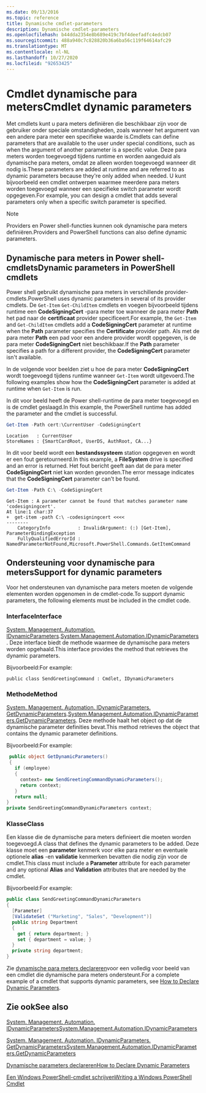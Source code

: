 ```yaml
---
ms.date: 09/13/2016
ms.topic: reference
title: Dynamische cmdlet-parameters
description: Dynamische cmdlet-parameters
ms.openlocfilehash: b44dda2354e8b689e419c7bf4deefadfc4edcb07
ms.sourcegitcommit: 488a940c7c828820b36a6ba56c119f64614afc29
ms.translationtype: MT
ms.contentlocale: nl-NL
ms.lasthandoff: 10/27/2020
ms.locfileid: "92653425"
---
```

# <a name="cmdlet-dynamic-parameters"></a><span data-ttu-id="6907a-103">Cmdlet dynamische para meters</span><span class="sxs-lookup"><span data-stu-id="6907a-103">Cmdlet dynamic parameters</span></span>

<span data-ttu-id="6907a-104">Met cmdlets kunt u para meters definiëren die beschikbaar zijn voor de gebruiker onder speciale omstandigheden, zoals wanneer het argument van een andere para meter een specifieke waarde is.</span><span class="sxs-lookup"><span data-stu-id="6907a-104">Cmdlets can define parameters that are available to the user under special conditions, such as when the argument of another parameter is a specific value.</span></span> <span data-ttu-id="6907a-105">Deze para meters worden toegevoegd tijdens runtime en worden aangeduid als dynamische para meters, omdat ze alleen worden toegevoegd wanneer dit nodig is.</span><span class="sxs-lookup"><span data-stu-id="6907a-105">These parameters are added at runtime and are referred to as dynamic parameters because they're only added when needed.</span></span> <span data-ttu-id="6907a-106">U kunt bijvoorbeeld een cmdlet ontwerpen waarmee meerdere para meters worden toegevoegd wanneer een specifieke switch parameter wordt opgegeven.</span><span class="sxs-lookup"><span data-stu-id="6907a-106">For example, you can design a cmdlet that adds several parameters only when a specific switch parameter is specified.</span></span>

> [!NOTE]
> <span data-ttu-id="6907a-107">Providers en Power shell-functies kunnen ook dynamische para meters definiëren.</span><span class="sxs-lookup"><span data-stu-id="6907a-107">Providers and PowerShell functions can also define dynamic parameters.</span></span>

## <a name="dynamic-parameters-in-powershell-cmdlets"></a><span data-ttu-id="6907a-108">Dynamische para meters in Power shell-cmdlets</span><span class="sxs-lookup"><span data-stu-id="6907a-108">Dynamic parameters in PowerShell cmdlets</span></span>

<span data-ttu-id="6907a-109">Power shell gebruikt dynamische para meters in verschillende provider-cmdlets.</span><span class="sxs-lookup"><span data-stu-id="6907a-109">PowerShell uses dynamic parameters in several of its provider cmdlets.</span></span> <span data-ttu-id="6907a-110">De `Get-Item` `Get-ChildItem` cmdlets en voegen bijvoorbeeld tijdens runtime een **CodeSigningCert** -para meter toe wanneer de para meter **Path** het pad naar de **certificaat** provider specificeert.</span><span class="sxs-lookup"><span data-stu-id="6907a-110">For example, the `Get-Item` and `Get-ChildItem` cmdlets add a **CodeSigningCert** parameter at runtime when the **Path** parameter specifies the **Certificate** provider path.</span></span> <span data-ttu-id="6907a-111">Als met de para meter **Path** een pad voor een andere provider wordt opgegeven, is de para meter **CodeSigningCert** niet beschikbaar.</span><span class="sxs-lookup"><span data-stu-id="6907a-111">If the **Path** parameter specifies a path for a different provider, the **CodeSigningCert** parameter isn't available.</span></span>

<span data-ttu-id="6907a-112">In de volgende voor beelden ziet u hoe de para meter **CodeSigningCert** wordt toegevoegd tijdens runtime wanneer `Get-Item` wordt uitgevoerd.</span><span class="sxs-lookup"><span data-stu-id="6907a-112">The following examples show how the **CodeSigningCert** parameter is added at runtime when `Get-Item` is run.</span></span>

<span data-ttu-id="6907a-113">In dit voor beeld heeft de Power shell-runtime de para meter toegevoegd en is de cmdlet geslaagd.</span><span class="sxs-lookup"><span data-stu-id="6907a-113">In this example, the PowerShell runtime has added the parameter and the cmdlet is successful.</span></span>

```powershell
Get-Item -Path cert:\CurrentUser -CodeSigningCert
```

```Output
Location   : CurrentUser
StoreNames : {SmartCardRoot, UserDS, AuthRoot, CA...}
```

<span data-ttu-id="6907a-114">In dit voor beeld wordt een **bestandssysteem** station opgegeven en wordt er een fout geretourneerd.</span><span class="sxs-lookup"><span data-stu-id="6907a-114">In this example, a **FileSystem** drive is specified and an error is returned.</span></span> <span data-ttu-id="6907a-115">Het fout bericht geeft aan dat de para meter **CodeSigningCert** niet kan worden gevonden.</span><span class="sxs-lookup"><span data-stu-id="6907a-115">The error message indicates that the **CodeSigningCert** parameter can't be found.</span></span>

```powershell
Get-Item -Path C:\ -CodeSigningCert
```

```Output
Get-Item : A parameter cannot be found that matches parameter name 'codesigningcert'.
At line:1 char:37
+  get-item -path C:\ -codesigningcert <<<<
--------
    CategoryInfo          : InvalidArgument: (:) [Get-Item], ParameterBindingException
    FullyQualifiedErrorId : NamedParameterNotFound,Microsoft.PowerShell.Commands.GetItemCommand
```

## <a name="support-for-dynamic-parameters"></a><span data-ttu-id="6907a-116">Ondersteuning voor dynamische para meters</span><span class="sxs-lookup"><span data-stu-id="6907a-116">Support for dynamic parameters</span></span>

<span data-ttu-id="6907a-117">Voor het ondersteunen van dynamische para meters moeten de volgende elementen worden opgenomen in de cmdlet-code.</span><span class="sxs-lookup"><span data-stu-id="6907a-117">To support dynamic parameters, the following elements must be included in the cmdlet code.</span></span>

### <a name="interface"></a><span data-ttu-id="6907a-118">Interface</span><span class="sxs-lookup"><span data-stu-id="6907a-118">Interface</span></span>

<span data-ttu-id="6907a-119">[System. Management. Automation. IDynamicParameters](/dotnet/api/System.Management.Automation.IDynamicParameters).</span><span class="sxs-lookup"><span data-stu-id="6907a-119">[System.Management.Automation.IDynamicParameters](/dotnet/api/System.Management.Automation.IDynamicParameters).</span></span>
<span data-ttu-id="6907a-120">Deze interface biedt de methode waarmee de dynamische para meters worden opgehaald.</span><span class="sxs-lookup"><span data-stu-id="6907a-120">This interface provides the method that retrieves the dynamic parameters.</span></span>

<span data-ttu-id="6907a-121">Bijvoorbeeld:</span><span class="sxs-lookup"><span data-stu-id="6907a-121">For example:</span></span>

`public class SendGreetingCommand : Cmdlet, IDynamicParameters`

### <a name="method"></a><span data-ttu-id="6907a-122">Methode</span><span class="sxs-lookup"><span data-stu-id="6907a-122">Method</span></span>

<span data-ttu-id="6907a-123">[System. Management. Automation. IDynamicParameters. GetDynamicParameters](/dotnet/api/System.Management.Automation.IDynamicParameters.GetDynamicParameters).</span><span class="sxs-lookup"><span data-stu-id="6907a-123">[System.Management.Automation.IDynamicParameters.GetDynamicParameters](/dotnet/api/System.Management.Automation.IDynamicParameters.GetDynamicParameters).</span></span>
<span data-ttu-id="6907a-124">Deze methode haalt het object op dat de dynamische parameter definities bevat.</span><span class="sxs-lookup"><span data-stu-id="6907a-124">This method retrieves the object that contains the dynamic parameter definitions.</span></span>

<span data-ttu-id="6907a-125">Bijvoorbeeld:</span><span class="sxs-lookup"><span data-stu-id="6907a-125">For example:</span></span>

```csharp
 public object GetDynamicParameters()
 {
   if (employee)
   {
     context= new SendGreetingCommandDynamicParameters();
     return context;
   }
   return null;
}
private SendGreetingCommandDynamicParameters context;
```

### <a name="class"></a><span data-ttu-id="6907a-126">Klasse</span><span class="sxs-lookup"><span data-stu-id="6907a-126">Class</span></span>

<span data-ttu-id="6907a-127">Een klasse die de dynamische para meters definieert die moeten worden toegevoegd.</span><span class="sxs-lookup"><span data-stu-id="6907a-127">A class that defines the dynamic parameters to be added.</span></span> <span data-ttu-id="6907a-128">Deze klasse moet een **parameter** kenmerk voor elke para meter en eventuele optionele **alias** -en **validatie** kenmerken bevatten die nodig zijn voor de cmdlet.</span><span class="sxs-lookup"><span data-stu-id="6907a-128">This class must include a **Parameter** attribute for each parameter and any optional **Alias** and **Validation** attributes that are needed by the cmdlet.</span></span>

<span data-ttu-id="6907a-129">Bijvoorbeeld:</span><span class="sxs-lookup"><span data-stu-id="6907a-129">For example:</span></span>

```csharp
public class SendGreetingCommandDynamicParameters
{
  [Parameter]
  [ValidateSet ("Marketing", "Sales", "Development")]
  public string Department
  {
    get { return department; }
    set { department = value; }
  }
  private string department;
}
```

<span data-ttu-id="6907a-130">Zie [dynamische para meters declareren](./how-to-declare-dynamic-parameters.md)voor een volledig voor beeld van een cmdlet die dynamische para meters ondersteunt.</span><span class="sxs-lookup"><span data-stu-id="6907a-130">For a complete example of a cmdlet that supports dynamic parameters, see [How to Declare Dynamic Parameters](./how-to-declare-dynamic-parameters.md).</span></span>

## <a name="see-also"></a><span data-ttu-id="6907a-131">Zie ook</span><span class="sxs-lookup"><span data-stu-id="6907a-131">See also</span></span>

[<span data-ttu-id="6907a-132">System. Management. Automation. IDynamicParameters</span><span class="sxs-lookup"><span data-stu-id="6907a-132">System.Management.Automation.IDynamicParameters</span></span>](/dotnet/api/System.Management.Automation.IDynamicParameters)

[<span data-ttu-id="6907a-133">System. Management. Automation. IDynamicParameters. GetDynamicParameters</span><span class="sxs-lookup"><span data-stu-id="6907a-133">System.Management.Automation.IDynamicParameters.GetDynamicParameters</span></span>](/dotnet/api/System.Management.Automation.IDynamicParameters.GetDynamicParameters)

[<span data-ttu-id="6907a-134">Dynamische parameters declareren</span><span class="sxs-lookup"><span data-stu-id="6907a-134">How to Declare Dynamic Parameters</span></span>](./how-to-declare-dynamic-parameters.md)

[<span data-ttu-id="6907a-135">Een Windows PowerShell-cmdlet schrijven</span><span class="sxs-lookup"><span data-stu-id="6907a-135">Writing a Windows PowerShell Cmdlet</span></span>](./writing-a-windows-powershell-cmdlet.md)
